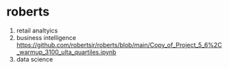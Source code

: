 # roberts
1. retail analtyics
2. business intelligence https://github.com/robertsir/roberts/blob/main/Copy_of_Project_5_6%2C_warmup_3100_ulta_quartiles.ipynb
3. data science
